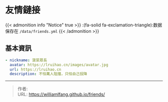 # 友情鏈接


{{&lt; admonition info &#34;Notice&#34; true &gt;}}
:(fa-solid fa-exclamation-triangle):数据保存在 `/data/friends.yml`
{{&lt; /admonition &gt;}}

## 基本資訊

```yaml
- nickname: 菠菜眾長
  avatar: https://lruihao.cn/images/avatar.jpg
  url: https://lruihao.cn
  description: 不怕萬人阻擋，只怕自己投降
```


---

> 作者:   
> URL: https://williamlfang.github.io/friends/  

